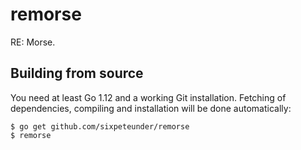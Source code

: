 # remorse
RE: Morse.

## Building from source
You need at least Go 1.12 and a working Git installation. 
Fetching of dependencies, compiling and installation will be done automatically:

```
$ go get github.com/sixpeteunder/remorse
$ remorse
```


